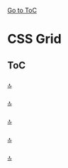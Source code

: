 [Go to ToC](../README.md)

# CSS Grid

## ToC


### 



[🔝](#toc)  
  

### 



[🔝](#toc)  
  
###


  
[🔝](#toc)  

### 
  
  
  
[🔝](#toc)  

###


  
[🔝](#toc)  

### 

